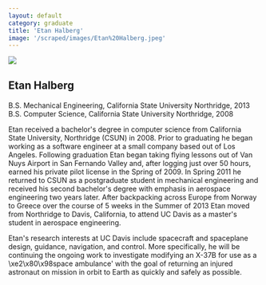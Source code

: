 ```yaml
---
layout: default
category: graduate
title: 'Etan Halberg'
image: '/scraped/images/Etan%20Halberg.jpeg'
---
```


<img src="{{ page.image }}">

<h2 class="team-title">Etan Halberg</h2>
<h4 class="team-position"></h4>
<p>B.S. Mechanical Engineering, California State University Northridge, 2013<br/>
B.S. Computer Science, California State University Northridge, 2008</p>
<p>Etan received a bachelor's degree in computer science from California State University, Northridge (CSUN) in 2008. Prior to graduating he began working as a software engineer at a small company based out of Los Angeles. Following graduation Etan began taking flying lessons out of Van Nuys Airport in San Fernando Valley and, after logging just over 50 hours, earned his private pilot license in the Spring of 2009. In Spring 2011 he returned to CSUN as a postgraduate student in mechanical engineering and received his second bachelor's degree with emphasis in aerospace engineering two years later. After backpacking across Europe from Norway to Greece over the course of 5 weeks in the Summer of 2013 Etan moved from Northridge to Davis, California, to attend UC Davis as a master's student in aerospace engineering.</p>
<p>Etan's research interests at UC Davis include spacecraft and spaceplane design, guidance, navigation, and control. More specifically, he will be continuing the ongoing work to investigate modifying an X-37B for use as a \xe2\x80\x98space ambulance' with the goal of returning an injured astronaut on mission in orbit to Earth as quickly and safely as possible.</p>
<ul class="team-member-other-info"></ul>
